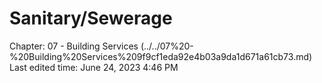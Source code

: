 # Sanitary/Sewerage

Chapter: 07 - Building Services (../../07%20-%20Building%20Services%209f9cf1eda92e4b03a9da1d671a61cb73.md) Last edited time: June 24, 2023 4:46 PM
